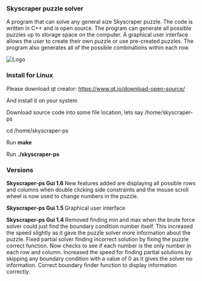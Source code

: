 ### Skyscraper puzzle solver ###
A program that can solve any general size Skyscraper puzzle. The code is written in C++ and is open source. The program can generate all possible puzzles up to storage space on the computer. A graphical user interface allows the user to create their own puzzle or use pre-created puzzles. The program also generates all of the possible combinations within each row.

<img src='http://skyscraper-ps.googlecode.com/files/Skyscraper-ps-gui.jpg' alt='Logo' />

### Install for Linux ###

Please download qt creator: https://www.qt.io/download-open-source/

And install it on your system

Download source code into some file location, lets say /home/skyscraper-ps

cd /home/skyscraper-ps

Run <b> make </b>

Run <b> ./skyscraper-ps </b>

### Versions ###

<b> Skyscraper-ps Gui 1.6 </b> New features added are displaying all possible rows and columns when double clicking side constraints and the mouse scroll wheel is now used to change numbers in the puzzle.

<b> Skyscraper-ps Gui 1.5 </b> Graphical user interface

<b> Skyscraper-ps Gui 1.4 </b> Removed finding min and max when the brute force solver could just find the boundary condition number itself. This increased the speed slightly as it gave the puzzle solver more information about the puzzle. Fixed partial solver finding incorrect solution by fixing the puzzle correct function. Now checks to see if each number is the only number in each row and column. Increased the speed for finding partial solutions by skipping any boundary condition with a value of 0 as it gives the solver no information. Correct boundary finder function to display information correctly.
 
